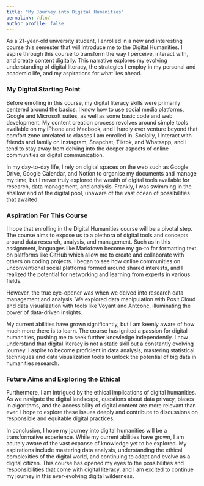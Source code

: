 ```yaml
---
title: "My Journey into Digital Humanities"
permalink: /dln/
author_profile: false
---
```


As a 21-year-old university student, I enrolled in a new and interesting course this semester that will introduce me to the Digital Humanities. I aspire through this course to transform the way I perceive, interact with, and create content digitally. This narrative explores my evolving understanding of digital literacy, the strategies I employ in my personal and academic life, and my aspirations for what lies ahead.

### My Digital Starting Point

Before enrolling in this course, my digital literacy skills were primarily centered around the basics. I know how to use social media platforms, Google and Microsoft suites, as well as some basic code and web development. My content creation process revolves around simple tools available on my iPhone and Macbook, and I hardly ever venture beyond that comfort zone unrelated to classes I am enrolled in. Socially, I interact with friends and family on Instagram, Snapchat, Tiktok, and Whatsapp, and I tend to stay away from delving into the deeper aspects of online communities or digital communication.

In my day-to-day life, I rely on digital spaces on the web such as Google Drive, Google Calendar, and Notion to organise my documents and manage my time, but I never truly explored the wealth of digital tools available for research, data management, and analysis. Frankly, I was swimming in the shallow end of the digital pool, unaware of the vast ocean of possibilities that awaited.

### Aspiration For This Course

I hope that enrolling in the Digital Humanities course will be a pivotal step. The course aims to expose us to a plethora of digital tools and concepts around data research, analysis, and management. Such as in this assignment, languages like Markdown become my go-to for formatting text on platforms like GitHub which allow me to create and collaborate with others on coding projects. I began to see how online communities on unconventional social platforms formed around shared interests, and I realized the potential for networking and learning from experts in various fields.

However, the true eye-opener was when we delved into research data management and analysis. We explored data manipulation with Posit Cloud and data visualization with tools like Voyant and Antconc, illuminating the power of data-driven insights.

My current abilities have grown significantly, but I am keenly aware of how much more there is to learn. The course has ignited a passion for digital humanities, pushing me to seek further knowledge independently. I now understand that digital literacy is not a static skill but a constantly evolving journey. I aspire to become proficient in data analysis, mastering statistical techniques and data visualization tools to unlock the potential of big data in humanities research.

### Future Aims and Exploring the Ethical

Furthermore, I am intrigued by the ethical implications of digital humanities. As we navigate the digital landscape, questions about data privacy, biases in algorithms, and the accessibility of digital content are more relevant than ever. I hope to explore these issues deeply and contribute to discussions on responsible and equitable digital practices.

In conclusion, I hope my journey into digital humanities will be a transformative experience. While my current abilities have grown, I am acutely aware of the vast expanse of knowledge yet to be explored. My aspirations include mastering data analysis, understanding the ethical complexities of the digital world, and continuing to adapt and evolve as a digital citizen. This course has opened my eyes to the possibilities and responsibilities that come with digital literacy, and I am excited to continue my journey in this ever-evolving digital wilderness.
